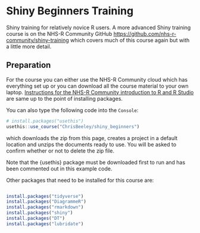 # Shiny Beginners Training

Shiny training for relatively novice R users. A more advanced Shiny training course is on the NHS-R Community GitHub https://github.com/nhs-r-community/shiny-training which covers much of this course again but with a little more detail.

## Preparation

For the course you can either use the NHS-R Community cloud which has everything
set up or you can download all the course material to your own laptop.
[Instructions for the NHS-R Community introduction to R and R Studio](https://philosopher-analyst.netlify.app/collection/nhsr-intro/prework/) 
are same up to the point of installing packages.

You can also type the following code into the `Console`:

``` r
# install.packages("usethis")
usethis::use_course("ChrisBeeley/shiny_beginners")

```

which downloads the zip from this page, creates a project in a default location 
and unzips the documents ready to use. You will be asked to confirm whether or 
not to delete the zip file.

Note that the {usethis} package must be downloaded first to run and has been 
commented out in this example code.

Other packages that need to be installed for this course are:

```r

install.packages("tidyverse")
install.packages("DiagrammeR")
install.packages("rmarkdown")
install.packages("shiny")
install.packages("DT")
install.packages("lubridate")

```

